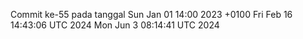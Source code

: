 Commit ke-55 pada tanggal Sun Jan 01 14:00 2023 +0100
Fri Feb 16 14:43:06 UTC 2024
Mon Jun  3 08:14:41 UTC 2024
